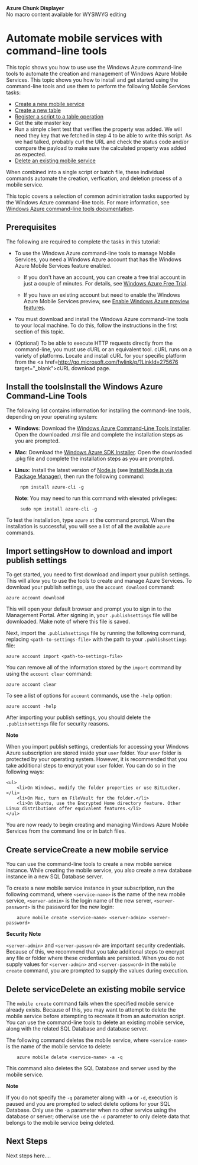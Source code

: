 <properties linkid="develop-mobile-tutorials-command-prompt-administration" urlDisplayName="Command prompt administration" pageTitle="Automate mobile services with command-line tools" metaKeywords="Windows Azure Mobile Services, command prompt, command line tool, mobile services" metaDescription="Learn how to use the Windows Azure command-line tool to automate the creation of management of Windows Azure Mobile Services." metaCanonical="" disqusComments="1" umbracoNaviHide="1" />

<div title="This is rendered content from macro" class="umbMacroHolder" onresizestart="return false;" umbpageid="15161" umbversionid="f1a70b05-645d-4fcd-bb15-74674509c46a" ismacro="true" umb_chunkpath="devcenter/Menu" umb_modaltrigger="" umb_chunkurl="" umb_hide="0" umb_chunkname="MobileArticleLeft" umb_modalpopup="0" umb_macroalias="AzureChunkDisplayer"><!-- startUmbMacro --><span><strong>Azure Chunk Displayer</strong><br />No macro content available for WYSIWYG editing</span><!-- endUmbMacro --></div>

# Automate mobile services with command-line tools 

This topic shows you how to use use the Windows Azure command-line tools to automate the creation and management of Windows Azure Mobile Services. This topic shows you how to install and get started using the command-line tools and use them to perform the following Mobile Services tasks:

-	[Create a new mobile service] 
-	[Create a new table]
-   [Register a script to a table operation][Register a new table script]
-   Get the site master key
-	Run a simple client test that verifies the property was added. We will need they key that we fetched in step 4 to be able to write this script. As we had talked, probably curl the URL and check the status code and/or compare the payload to make sure the calculated property was added as expected.
-   [Delete an existing mobile service]
 
When combined into a single script or batch file, these individual commands automate the creation, verfication, and deletion process of a mobile service. 

This topic covers a selection of common administration tasks supported by the Windows Azure command-line tools. For more information, see [Windows Azure command-line tools documentation][reference-docs].

## Prerequisites

The following are required to complete the tasks in this tutorial:
 
+ To use the Windows Azure command-line tools to manage Mobile Services, you need a Windows Azure account that has the Windows Azure Mobile Services feature enabled.

   + If you don't have an account, you can create a free trial account in just a couple of minutes. For details, see <a href="http://www.windowsazure.com/en-us/pricing/free-trial/?WT.mc_id=A0E0E5C02" target="_blank">Windows Azure Free Trial</a>.

   + If you have an existing account but need to enable the Windows Azure Mobile Services preview, see <a href="../create-a-windows-azure-account/#enable" target="_blank">Enable Windows Azure preview features</a>.

+ You must download and install the Windows Azure command-line tools to your local machine. To do this, follow the instructions in the first section of this topic. 

+ (Optional) To be able to execute HTTP requests directly from the command-line, you must use cURL or an equivalent tool. cURL runs on a variety of platforms. Locate and install cURL for your specific platform from the <a href=http://go.microsoft.com/fwlink/p/?LinkId=275676 target="_blank">cURL download  page</a>.

<h2><a name="install"></a><span class="short-header">Install the tools</span>Install the Windows Azure Command-Line Tools</h2>

The following list contains information for installing the command-line tools, depending on your operating system:

* **Windows**: Download the [Windows Azure Command-Line Tools Installer][windows-installer]. Open the downloaded .msi file and complete the installation steps as you are prompted.

* **Mac**: Download the [Windows Azure SDK Installer][mac-installer]. Open the downloaded .pkg file and complete the installation steps as you are prompted.

* **Linux**: Install the latest version of [Node.js][nodejs-org] (see [Install Node.js via Package Manager][install-node-linux]), then run the following command:

		npm install azure-cli -g

	**Note**: You may need to run this command with elevated privileges:

		sudo npm install azure-cli -g

To test the installation, type `azure` at the command prompt. When the installation is successful, you will see a list of all the available `azure` commands.
<h2><a name="import-account"></a><span class="short-header">Import settings</span>How to download and import publish settings</h2>

To get started, you need to first download and import your publish settings. This will allow you to use the tools to create and manage Azure Services. To download your publish settings, use the `account download` command:

	azure account download

This will open your default browser and prompt you to sign in to the Management Portal. After signing in, your `.publishsettings` file will be downloaded. Make note of where this file is saved.

Next, import the `.publishsettings` file by running the following command, replacing `<path-to-settings-file>` with the path to your `.publishsettings` file:

	azure account import <path-to-settings-file>

You can remove all of the information stored by the <code>import</code> command by using the <code>account clear</code> command:

	azure account clear

To see a list of options for `account` commands, use the `-help` option:

	azure account -help

After importing your publish settings, you should delete the `.publishsettings` file for security reasons.

<div class="dev-callout"><strong>Note</strong> 
   <p>When you import publish settings, credentials for accessing your Windows Azure subscription are stored inside your <code>user</code> folder. Your <code>user</code> folder is protected by your operating system. However, it is recommended that you take additional steps to encrypt your <code>user</code> folder. You can do so in the following ways:</p>

   	<ul>
		<li>On Windows, modify the folder properties or use BitLocker.</li>
		<li>On Mac, turn on FileVault for the folder.</li>
		<li>On Ubuntu, use the Encrypted Home directory feature. Other Linux distributions offer equivalent features.</li>
	</ul>
</div>

You are now ready to begin creating and managing Windows Azure Mobile Services from the command line or in batch files.  

<h2><a name="create-service"></a><span class="short-header">Create service</span>Create a new mobile service</h2>

You can use the command-line tools to create a new mobile service instance. While creating the mobile service, you also create a new database instance in a new SQL Database server. 

To create a new mobile service instance in your subscription, run the following command, where `<service-name>` is the name of the new mobile service, `<server-admin>` is the login name of the new server, `<server-password>` is the password for the new login:

		azure mobile create <service-name> <server-admin> <server-password>

<div class="dev-callout"><strong>Security Note</strong> 
   <p><code>&lt;server-admin&gt;</code> and <code>&lt;server-password&gt;</code> are important security credentials. Because of this, we recommend that you take additional steps to encrypt any file or folder where these credentials are persisted. When you do not supply values for <code>&lt;server-admin&gt;</code> and <code>&lt;server-password&gt;</code> in the <code>mobile create</code> command, you are prompted to supply the values during execution.</p>
</div>

<h2><a name="delete-service"></a><span class="short-header">Delete service</span>Delete an existing mobile service</h2>

The `mobile create` command fails when the specified mobile service already exists. Because of this, you may want to attempt to delete the mobile service before attempting to recreate it from an automation script. You can use the command-line tools to delete an existing mobile service, along with the related SQL Database and database server. 

The following command deletes the mobile service, where `<service-name>` is the name of the mobile service to delete:

		azure mobile delete <service-name> -a -q

This command also deletes the SQL Database and server used by the mobile service.

<div class="dev-callout"><strong>Note</strong> 
   <p>If you do not specify the <code>-q</code> parameter along with <code>-a</code> or <code>-d</code>, execution is paused and you are prompted to select delete options for your SQL Database. Only use the <code>-a</code> parameter when no other service using the database or server; otherwise use the <code>-d</code> parameter to only delete data that belongs to the mobile service being deleted.</p>
</div>

## <a name="nextsteps"> </a>Next Steps
Next steps here....

<!-- Anchors. -->
[Download and install the command-line tools]: #install
[Download and import publish settings]: #import
[Create a new mobile service]: #create-service
[Get the master key]: #get-master-key
[Create a new table]: #create-table
[Register a new table script]: #register-script
[Delete an existing table]: #delete-table
[Delete an existing mobile service]: #delete-service
[Next steps]: #next-steps

<!-- Images. -->
[1]: ../Media/mobile-portal-data-tables-channel.png
[2]: ../Media/mobile-insert-script-channel-clear.png
[3]: ../Media/mobile-services-selection.png
[4]: ../Media/mobile-schedule-new-job.png
[5]: ../Media/mobile-create-job-dialog.png
[6]: ../Media/mobile-schedule-job-script-new.png
[7]: ../Media/mobile-schedule-job-script.png
[8]: ../Media/mobile-verify-channel-duplicates.png
[9]: ../Media/mobile-schedule-job-logs.png
[10]: ../Media/mobile-schedule-job-enabled.png

<!-- URLs. -->
[Mobile Services server script reference]: http://go.microsoft.com/fwlink/p?LinkId=262293
[WindowsAzure.com]: http://www.windowsazure.com/
[Windows Azure Management Portal]: https://manage.windowsazure.com/
[nodejs-org]: http://nodejs.org/
[install-node-linux]: https://github.com/joyent/node/wiki/Installing-Node.js-via-package-manager
[download-wpi]: http://www.microsoft.com/web/downloads/platform.aspx
[mac-installer]: http://go.microsoft.com/fwlink/p?LinkId=252249
[windows-installer]: http://go.microsoft.com/fwlink/p?LinkID=275464
[reference-docs]: http://go.microsoft.com/fwlink/p?LinkId=252246
[http://www.windowsazure.com]: http://www.windowsazure.com